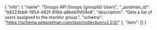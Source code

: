 {
  "info": {
    "name": "Groups API Groups {groupId} Users",
    "_postman_id": "b8223bb6-1954-482f-818d-a8beb1fd59e8",
    "description": "Gets a list of users assigned to the monitor group.",
    "schema": "https://schema.getpostman.com/json/collection/v2.0.0/"
  },
  "item": []
}